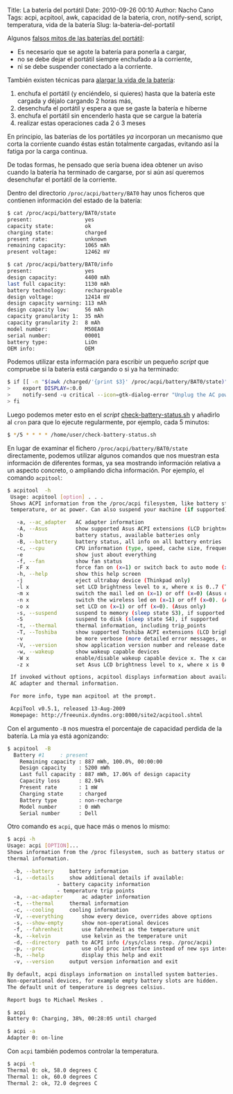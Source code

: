 Title: La batería del portátil
Date: 2010-09-26 00:10
Author: Nacho Cano
Tags: acpi, acpitool, awk, capacidad de la bateria, cron, notify-send, script, temperatura, vida de la batería
Slug: la-bateria-del-portatil

Algunos [falsos mitos de las baterías del portátil][]:

-   Es necesario que se agote la batería para ponerla a cargar,
-   no se debe dejar el portátil siempre enchufado a la corriente,
-   ni se debe suspender conectado a la corriente.

También existen técnicas para [alargar la vida de la batería][]:

1.  enchufa el portátil (y enciéndelo, si quieres) hasta que la batería
    este cargada y déjalo cargando 2 horas más,
2.  desenchufa el portátil y espera a que se gaste la batería e hiberne
3.  enchufa el portátil sin encenderlo hasta que se cargue la batería
4.  realizar estas operaciones cada 2 ó 3 meses

En principio, las baterías de los portátiles _ya_ incorporan un
mecanismo que corta la corriente cuando éstas están totalmente cargadas,
evitando así la fatiga por la carga continua.

De todas formas, he pensado que sería buena idea obtener un aviso cuando
la batería ha terminado de cargarse, por si aún así queremos desenchufar
el portátil de la corriente.

Dentro del directorio `/proc/acpi/battery/BAT0` hay unos ficheros que
contienen información del estado de la batería:

```bash
$ cat /proc/acpi/battery/BAT0/state
present:                 yes
capacity state:          ok
charging state:          charged
present rate:            unknown
remaining capacity:      1065 mAh
present voltage:         12462 mV
```

```bash
$ cat /proc/acpi/battery/BAT0/info
present:                 yes
design capacity:         4400 mAh
last full capacity:      1130 mAh
battery technology:      rechargeable
design voltage:          12414 mV
design capacity warning: 113 mAh
design capacity low:     56 mAh
capacity granularity 1:  35 mAh
capacity granularity 2:  8 mAh
model number:            M50EA0
serial number:           00001
battery type:            LiOn
OEM info:                OEM
```

Podemos utilizar esta información para escribir un pequeño _script_ que
compruebe si la batería está cargando o si ya ha terminado:

```bash
$ if [[ -n "$(awk /charged/'{print $3}' /proc/acpi/battery/BAT0/state)" ]]; then
>    export DISPLAY=:0.0
>    notify-send -u critical --icon=gtk-dialog-error "Unplug the AC power"
> fi
```

Luego podemos meter esto en el _script_ [check-battery-status.sh][] y
añadirlo al `cron` para que lo ejecute regularmente, por ejemplo, cada 5
minutos:

```bash
$ */5 * * * * /home/user/check-battery-status.sh
```

En lugar de examinar el fichero `/proc/acpi/battery/BAT0/state`
directamente, podemos utilizar algunos comandos que nos muestran esta
información de diferentes formas, ya sea mostrando información relativa
a un aspecto concreto, o ampliando dicha información. Por ejemplo, el
comando `acpitool`:

```bash
$ acpitool  -h
 Usage: acpitool [option] . . .
 Shows ACPI information from the /proc/acpi filesystem, like battery status,
 temperature, or ac power. Can also suspend your machine (if supported).

   -a, --ac_adapter   AC adapter information
   -A, --Asus         show supported Asus ACPI extensions (LCD brightness level, video out routing DSTD/acpi4asus info)
   -b                 battery status, available batteries only
   -B, --battery      battery status, all info on all battery entries
   -c, --cpu          CPU information (type, speed, cache size, frequency scaling, c-states, . . .)
   -e                 show just about everything
   -f, --fan          show fan status
   -F x               force fan on (x=1) or switch back to auto mode (x=0). (Toshiba only)
   -h, --help         show this help screen
   -j                 eject ultrabay device (Thinkpad only)
   -l x               set LCD brightness level to x, where x is 0..7 (Toshiba and Thinkpad only)
   -m x               switch the mail led on (x=1) or off (x=0) (Asus only)
   -n x               switch the wireless led on (x=1) or off (x=0). (Asus only)
   -o x               set LCD on (x=1) or off (x=0). (Asus only)
   -s, --suspend      suspend to memory (sleep state S3), if supported
   -S                 suspend to disk (sleep state S4), if supported
   -t, --thermal      thermal information, including trip_points
   -T, --Toshiba      show supported Toshiba ACPI extensions (LCD brightness level, video out routing, fan status)
   -v                 be more verbose (more detailed error messages, only usefull combined with other options)
   -V, --version      show application version number and release date
   -w, --wakeup       show wakeup capable devices
   -W x               enable/disable wakeup capable device x. The x can be seen when invoking -w first.
   -z x               set Asus LCD brightness level to x, where x is 0..15 (Asus only).

 If invoked without options, acpitool displays information about available batteries,
 AC adapter and thermal information.

 For more info, type man acpitool at the prompt.

 AcpiTool v0.5.1, released 13-Aug-2009
 Homepage: http://freeunix.dyndns.org:8000/site2/acpitool.shtml
```

Con el argumento `-B` nos muestra el porcentaje de capacidad perdida de la
batería. La mía ya está agonizando:

```bash
$ acpitool  -B
  Battery #1     : present
    Remaining capacity : 887 mWh, 100.0%, 00:00:00
    Design capacity    : 5200 mWh
    Last full capacity : 887 mWh, 17.06% of design capacity
    Capacity loss      : 82.94%
    Present rate       : 1 mW
    Charging state     : charged
    Battery type       : non-recharge
    Model number       : 0 mWh
    Serial number      : Dell
```

Otro comando es `acpi`, que hace más o menos lo mismo:

```bash
$ acpi -h
Usage: acpi [OPTION]...
Shows information from the /proc filesystem, such as battery status or
thermal information.

  -b, --battery     battery information
  -i, --details     show additional details if available:
                - battery capacity information
                - temperature trip points
  -a, --ac-adapter      ac adapter information
  -t, --thermal     thermal information
  -c, --cooling     cooling information
  -V, --everything      show every device, overrides above options
  -s, --show-empty      show non-operational devices
  -f, --fahrenheit      use fahrenheit as the temperature unit
  -k, --kelvin          use kelvin as the temperature unit
  -d, --directory  path to ACPI info (/sys/class resp. /proc/acpi)
  -p, --proc            use old proc interface instead of new sys interface
  -h, --help            display this help and exit
  -v, --version     output version information and exit

By default, acpi displays information on installed system batteries.
Non-operational devices, for example empty battery slots are hidden.
The default unit of temperature is degrees celsius.

Report bugs to Michael Meskes .
```

```bash
$ acpi
Battery 0: Charging, 38%, 00:28:05 until charged
```

```bash
$ acpi -a
Adapter 0: on-line
```

Con `acpi` también podemos controlar la temperatura.

```bash
$ acpi -t
Thermal 0: ok, 58.0 degrees C
Thermal 1: ok, 60.0 degrees C
Thermal 2: ok, 72.0 degrees C
```

  [falsos mitos de las baterías del portátil]: http://www.macoteca.com/falsos-mitos-de-las-baterias/90/
    "falsos mitos de las baterías del portátil"
  [alargar la vida de la batería]: http://www.macoteca.com/rejuvenece-la-bateria-de-tu-portatil/94/
    "alargar la vida de la batería"
  [check-battery-status.sh]: http://terminus.ignaciocano.com/wp-uploads/linked/check-battery-status.sh
    "check-battery-status.sh"

